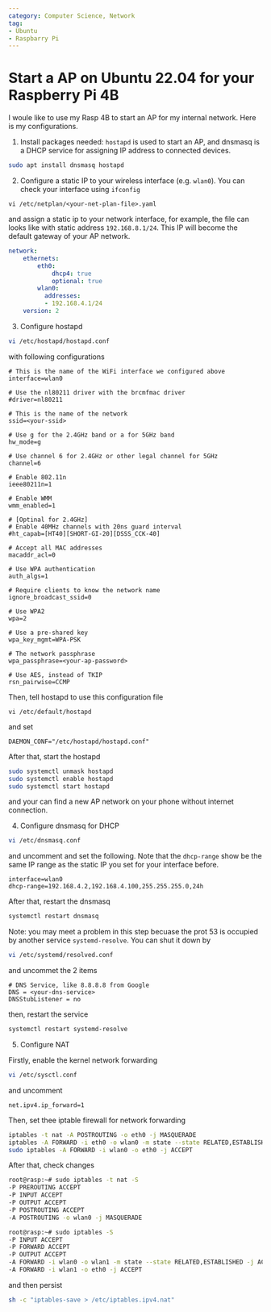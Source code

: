 ```yaml
---
category: Computer Science, Network
tag: 
- Ubuntu
- Raspbarry Pi
---
```


# Start a AP on Ubuntu 22.04 for your Raspberry Pi 4B
I woule like to use my Rasp 4B to start an AP for my internal network. Here is my configurations.



1. Install packages needed: `hostapd` is used to start an AP, and dnsmasq is a DHCP service for assigning IP address to connected devices. 
```bash
sudo apt install dnsmasq hostapd
```
2. Configure a static IP to your wireless interface (e.g. `wlan0`). You can check your interface using `ifconfig`
```
vi /etc/netplan/<your-net-plan-file>.yaml
```
and assign a static ip to your network interface, for example, the file can looks like with static address `192.168.8.1/24`. This IP will become the default gateway of your AP network.
```yaml
network:
    ethernets:
        eth0:
            dhcp4: true
            optional: true
        wlan0:
          addresses:
          - 192.168.4.1/24
    version: 2
```
3. Configure hostapd
```bash
vi /etc/hostapd/hostapd.conf
```
with following configurations
```
# This is the name of the WiFi interface we configured above
interface=wlan0

# Use the nl80211 driver with the brcmfmac driver
#driver=nl80211

# This is the name of the network
ssid=<your-ssid>

# Use g for the 2.4GHz band or a for 5GHz band
hw_mode=g

# Use channel 6 for 2.4GHz or other legal channel for 5GHz
channel=6

# Enable 802.11n
ieee80211n=1

# Enable WMM
wmm_enabled=1

# [Optinal for 2.4GHz]
# Enable 40MHz channels with 20ns guard interval
#ht_capab=[HT40][SHORT-GI-20][DSSS_CCK-40]

# Accept all MAC addresses
macaddr_acl=0

# Use WPA authentication
auth_algs=1

# Require clients to know the network name
ignore_broadcast_ssid=0

# Use WPA2
wpa=2

# Use a pre-shared key
wpa_key_mgmt=WPA-PSK

# The network passphrase
wpa_passphrase=<your-ap-password>

# Use AES, instead of TKIP
rsn_pairwise=CCMP
```
Then, tell hostapd to use this configuration file
```
vi /etc/default/hostapd
```
and set
```
DAEMON_CONF="/etc/hostapd/hostapd.conf"
```
After that, start the hostapd
```bash
sudo systemctl unmask hostapd
sudo systemctl enable hostapd
sudo systemctl start hostapd
```
and your can find a new AP network on your phone without internet connection.

4. Configure dnsmasq for DHCP
```bash
vi /etc/dnsmasq.conf
```
and uncomment and set the following. Note that the `dhcp-range` show be the same IP range as the static IP you set for your interface before.
```
interface=wlan0
dhcp-range=192.168.4.2,192.168.4.100,255.255.255.0,24h
```
After that, restart the dnsmasq
```bash
systemctl restart dnsmasq
```
Note: you may meet a problem in this step becuase the prot 53 is occupied by another service `systemd-resolve`. You can shut it down by
```bash
vi /etc/systemd/resolved.conf
```
and uncommet the 2 items

```
# DNS Service, like 8.8.8.8 from Google
DNS = <your-dns-service> 
DNSStubListener = no
```

then, restart the service
```bash
systemctl restart systemd-resolve
```

5. Configure NAT 

Firstly, enable the kernel network forwarding
```bash
vi /etc/sysctl.conf
```
and uncomment
```
net.ipv4.ip_forward=1
```
Then, set thee iptable firewall for network forwarding
```bash
iptables -t nat -A POSTROUTING -o eth0 -j MASQUERADE  
iptables -A FORWARD -i eth0 -o wlan0 -m state --state RELATED,ESTABLISHED -j ACCEPT  
sudo iptables -A FORWARD -i wlan0 -o eth0 -j ACCEPT
```
After that, check changes
```bash
root@rasp:~# sudo iptables -t nat -S
-P PREROUTING ACCEPT
-P INPUT ACCEPT
-P OUTPUT ACCEPT
-P POSTROUTING ACCEPT
-A POSTROUTING -o wlan0 -j MASQUERADE

root@rasp:~# sudo iptables -S
-P INPUT ACCEPT
-P FORWARD ACCEPT
-P OUTPUT ACCEPT
-A FORWARD -i wlan0 -o wlan1 -m state --state RELATED,ESTABLISHED -j ACCEPT
-A FORWARD -i wlan1 -o eth0 -j ACCEPT
```
and then persist
```bash
sh -c "iptables-save > /etc/iptables.ipv4.nat"
```